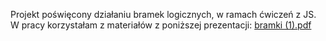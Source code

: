 Projekt poświęcony działaniu bramek logicznych, w ramach ćwiczeń z JS. W pracy korzystałam z materiałów z poniższej prezentacji:
[bramki (1).pdf](https://github.com/zuzanna-orzechowska/bramki_logiczne/files/14077416/bramki.1.pdf)
